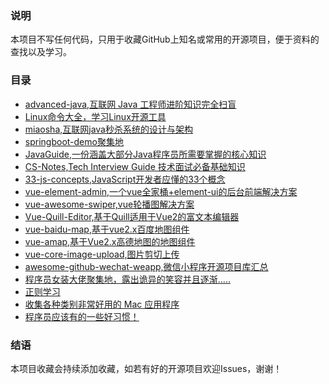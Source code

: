 ### 说明

本项目不写任何代码，只用于收藏GitHub上知名或常用的开源项目，便于资料的查找以及学习。

### 目录
- [advanced-java,互联网 Java 工程师进阶知识完全扫盲](https://github.com/doocs/advanced-java)
- [Linux命令大全，学习Linux开源工具](https://github.com/jaywcjlove/linux-command)
- [miaosha,互联网java秒杀系统的设计与架构](https://github.com/qiurunze123/miaosha)
- [springboot-demo聚集地](https://github.com/xkcoding/spring-boot-demo)
- [JavaGuide,一份涵盖大部分Java程序员所需要掌握的核心知识](https://github.com/Snailclimb/JavaGuide)
- [CS-Notes,Tech Interview Guide 技术面试必备基础知识](https://github.com/CyC2018/CS-Notes)
- [33-js-concepts,JavaScript开发者应懂的33个概念](https://github.com/stephentian/33-js-concepts)
- [vue-element-admin,一个vue全家桶+element-ui的后台前端解决方案](https://github.com/PanJiaChen/vue-element-admin/blob/master/README.zh-CN.md)
- [vue-awesome-swiper,vue轮播图解决方案](https://github.com/surmon-china/vue-awesome-swiper)
- [Vue-Quill-Editor,基于Quill适用于Vue2的富文本编辑器](https://github.com/surmon-china/vue-quill-editor)
- [vue-baidu-map,基于vue2.x百度地图组件](https://github.com/Dafrok/vue-baidu-map)
- [vue-amap,基于Vue2.x高德地图的地图组件](https://github.com/ElemeFE/vue-amap)
- [vue-core-image-upload,图片剪切上传](https://github.com/Vanthink-UED/vue-core-image-upload) 
- [awesome-github-wechat-weapp,微信小程序开源项目库汇总](https://github.com/opendigg/awesome-github-wechat-weapp)
- [程序员女装大佬聚集地，露出诡异的笑容并且逐渐.....](https://github.com/komeiji-satori/Dress)
- [正则学习](https://github.com/ziishaned/learn-regex)
- [收集各种类别非常好用的 Mac 应用程序](https://github.com/jaywcjlove/awesome-mac/blob/master/README-zh.md)
- [程序员应该有的一些好习惯！](https://github.com/Snailclimb/programmer-advancement)

### 结语
本项目收藏会持续添加收藏，如若有好的开源项目欢迎Issues，谢谢！
